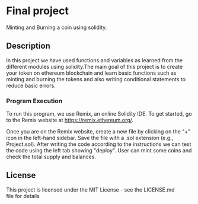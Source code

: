 # Final project

Minting and Burning a coin using solidity.

## Description

In this project we have used functions and variables as learned from the different modules using solidity.The main goal of this project is to create your token on ethereum blockchain and learn basic functions such as minting and burning the tokens and also writing conditional statements to reduce basic errors.

### Program Execution
To run this program, we use Remix, an online Solidity IDE. To get started, go to the Remix website at https://remix.ethereum.org/.

Once you are on the Remix website, create a new file by clicking on the "+" icon in the left-hand sidebar. Save the file with a .sol extension (e.g., Project.sol).
After writing the code according to the instructions we can test the code using the left tab showing "deploy". User can mint some coins and check the total supply and balances.

## License

This project is licensed under the MIT License - see the LICENSE.md file for details
